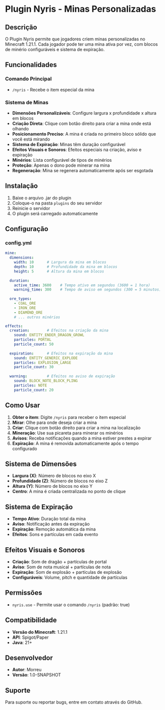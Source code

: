 # Plugin Nyris - Minas Personalizadas

## Descrição
O Plugin Nyris permite que jogadores criem minas personalizadas no Minecraft 1.21.1. Cada jogador pode ter uma mina ativa por vez, com blocos de minério configuráveis e sistema de expiração.

## Funcionalidades

### Comando Principal
- `/nyris` - Recebe o item especial da mina

### Sistema de Minas
- **Dimensões Personalizáveis**: Configure largura x profundidade x altura em blocos
- **Criação Direta**: Clique com botão direito para criar a mina onde está olhando
- **Posicionamento Preciso**: A mina é criada no primeiro bloco sólido que você está mirando
- **Sistema de Expiração**: Minas têm duração configurável
- **Efeitos Visuais e Sonoros**: Efeitos especiais na criação, aviso e expiração
- **Minérios**: Lista configurável de tipos de minérios
- **Proteção**: Apenas o dono pode minerar na mina
- **Regeneração**: Mina se regenera automaticamente após ser esgotada

## Instalação

1. Baixe o arquivo .jar do plugin
2. Coloque-o na pasta `plugins` do seu servidor
3. Reinicie o servidor
4. O plugin será carregado automaticamente

## Configuração

### config.yml
```yaml
mine:
  dimensions:
    width: 10      # Largura da mina em blocos
    depth: 10      # Profundidade da mina em blocos
    height: 5      # Altura da mina em blocos
  
  duration:
    active_time: 3600    # Tempo ativo em segundos (3600 = 1 hora)
    warning_time: 300    # Tempo de aviso em segundos (300 = 5 minutos)
  
  ore_types:
    - COAL_ORE
    - IRON_ORE
    - DIAMOND_ORE
    # ... outros minérios

effects:
  creation:        # Efeitos na criação da mina
    sound: ENTITY_ENDER_DRAGON_GROWL
    particles: PORTAL
    particle_count: 50
  
  expiration:      # Efeitos na expiração da mina
    sound: ENTITY_GENERIC_EXPLODE
    particles: EXPLOSION_LARGE
    particle_count: 30
  
  warning:         # Efeitos no aviso de expiração
    sound: BLOCK_NOTE_BLOCK_PLING
    particles: NOTE
    particle_count: 20
```

## Como Usar

1. **Obter o item**: Digite `/nyris` para receber o item especial
2. **Mirar**: Olhe para onde deseja criar a mina
3. **Criar**: Clique com botão direito para criar a mina na localização
4. **Mineração**: Use sua picareta para minerar os minérios
5. **Avisos**: Receba notificações quando a mina estiver prestes a expirar
6. **Expiração**: A mina é removida automaticamente após o tempo configurado

## Sistema de Dimensões

- **Largura (X)**: Número de blocos no eixo X
- **Profundidade (Z)**: Número de blocos no eixo Z  
- **Altura (Y)**: Número de blocos no eixo Y
- **Centro**: A mina é criada centralizada no ponto de clique

## Sistema de Expiração

- **Tempo Ativo**: Duração total da mina
- **Aviso**: Notificação antes da expiração
- **Expiração**: Remoção automática da mina
- **Efeitos**: Sons e partículas em cada evento

## Efeitos Visuais e Sonoros

- **Criação**: Som de dragão + partículas de portal
- **Aviso**: Som de nota musical + partículas de nota
- **Expiração**: Som de explosão + partículas de explosão
- **Configuráveis**: Volume, pitch e quantidade de partículas

## Permissões

- `nyris.use` - Permite usar o comando `/nyris` (padrão: true)

## Compatibilidade

- **Versão do Minecraft**: 1.21.1
- **API**: Spigot/Paper
- **Java**: 21+

## Desenvolvedor

- **Autor**: Morreu
- **Versão**: 1.0-SNAPSHOT

## Suporte

Para suporte ou reportar bugs, entre em contato através do GitHub.
